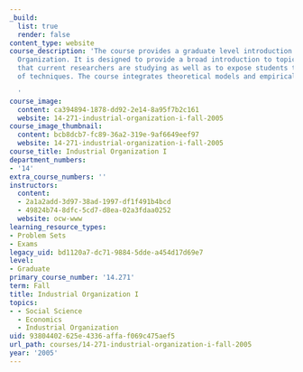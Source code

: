 ```yaml
---
_build:
  list: true
  render: false
content_type: website
course_description: 'The course provides a graduate level introduction to Industrial
  Organization. It is designed to provide a broad introduction to topics and industries
  that current researchers are studying as well as to expose students to a wide variety
  of techniques. The course integrates theoretical models and empirical studies.

  '
course_image:
  content: ca394894-1878-dd92-2e14-8a95f7b2c161
  website: 14-271-industrial-organization-i-fall-2005
course_image_thumbnail:
  content: bcb8dcb7-fc89-36a2-319e-9af6649eef97
  website: 14-271-industrial-organization-i-fall-2005
course_title: Industrial Organization I
department_numbers:
- '14'
extra_course_numbers: ''
instructors:
  content:
  - 2a1a2add-3d97-38ad-1997-df1f491b4bcd
  - 49824b74-8dfc-5cd7-d8ea-02a3fdaa0252
  website: ocw-www
learning_resource_types:
- Problem Sets
- Exams
legacy_uid: bd1120a7-dc71-9884-5dde-a454d17d69e7
level:
- Graduate
primary_course_number: '14.271'
term: Fall
title: Industrial Organization I
topics:
- - Social Science
  - Economics
  - Industrial Organization
uid: 93804402-625e-4336-affa-f069c475aef5
url_path: courses/14-271-industrial-organization-i-fall-2005
year: '2005'
---
```

